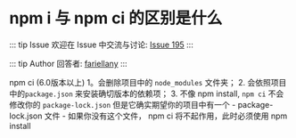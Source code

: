 # npm i 与 npm ci 的区别是什么



::: tip Issue 
 欢迎在 Issue 中交流与讨论: [Issue 195](https://github.com/shfshanyue/Daily-Question/issues/195) 
:::

::: tip Author 
回答者: [fariellany](https://github.com/fariellany) 
:::

npm ci  (6.0版本以上)
   1。会删除项目中的 `node_modules` 文件夹；
   2.  会依照项目中的`package.json` 来安装确切版本的依赖项；
   3. 不像 npm install, `npm ci` 不会修改你的 `package-lock.json` 但是它确实期望你的项目中有一个 - package-lock.json 文件 - 如果你没有这个文件， npm ci 将不起作用，此时必须使用 npm install